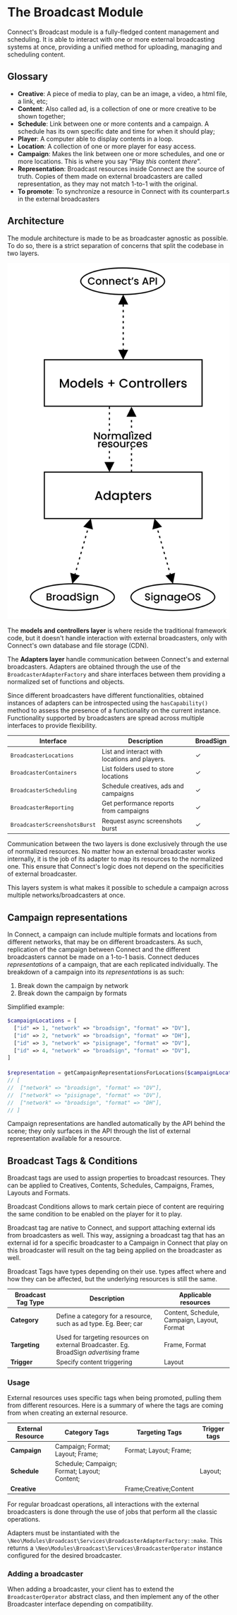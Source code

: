 # The Broadcast Module

Connect's Broadcast module is a fully-fledged content management and scheduling.
It is able to interact with one or more external broadcasting systems at once, providing a unified method for uploading,
managing and scheduling content.

## Glossary

- **Creative**: A piece of media to play, can be an image, a video, a html file, a link, etc;
- **Content**: Also called ad, is a collection of one or more creative to be shown together;
- **Schedule**: Link between one or more contents and a campaign. A schedule has its own specific date and time for when
  it should play;
- **Player**: A computer able to display contents in a loop.
- **Location**: A collection of one or more player for easy access.
- **Campaign**: Makes the link between one or more schedules, and one or more locations. This is where you say "Play
  *this* content *there*".
- **Representation**: Broadcast resources inside Connect are the source of truth. Copies of them made on external
  broadcasters are called representation, as they may not match
  1-to-1 with the original.
- **To promote**: To synchronize a resource in Connect with its counterpart.s in the external broadcasters

## Architecture

The module architecture is made to be as broadcaster agnostic as possible. To do so, there is a strict separation of
concerns that split the codebase in two layers.

![broadcast layers](broadcast-layers.png)

The **models and controllers layer** is where reside the traditional framework code, but it doesn't handle interaction
with external broadcasters, only with Connect's own database
and file storage (CDN).

The **Adapters layer** handle communication between Connect's and external broadcasters. Adapters are obtained through
the use of the `BroadcasterAdapterFactory` and share
interfaces between them providing a normalized set of functions and objects.

Since different broadcasters have different functionalities, obtained instances of adapters can be introspected using
the `hasCapability()` method to assess the presence of a
functionality on the current instance. Functionality supported by broadcasters are spread across multiple interfaces to
provide flexibility.

| Interface                     | Description                                   | BroadSign |
|-------------------------------|-----------------------------------------------|-----------|
| `BroadcasterLocations`        | List and interact with locations and players. | ✓         |
| `BroadcasterContainers `      | List folders used to store locations          | ✓         |
| `BroadcasterScheduling`       | Schedule creatives, ads and campaigns         | ✓         |
| `BroadcasterReporting`        | Get performance reports from campaigns        | ✓         |
| `BroadcasterScreenshotsBurst` | Request async screenshots burst               | ✓         |

Communication between the two layers is done exclusively through the use of normalized resources. No matter how an
external broadcaster works internally, it is the job of its
adapter to map its resources to the normalized one. This ensure that Connect's logic does not depend on the
specificities of external broadcaster.

This layers system is what makes it possible to schedule a campaign across multiple networks/broadcasters at once.

## Campaign representations

In Connect, a campaign can include multiple formats and locations from different networks, that may be on different
broadcasters. As such, replication of the campaign between
Connect and the different broadcasters cannot be made on a 1-to-1 basis. Connect deduces *representations* of a
campaign, that are each replicated individually. The breakdown of a
campaign into its *representations* is as such:

1. Break down the campaign by network
2. Break down the campaign by formats

Simplified example:

```php
$campaignLocations = [
  ["id" => 1, "network" => "broadsign", "format" => "DV"],
  ["id" => 2, "network" => "broadsign", "format" => "DH"],
  ["id" => 3, "network" => "pisignage", "format" => "DV"],
  ["id" => 4, "network" => "broadsign", "format" => "DV"],
]

$representation = getCampaignRepresentationsForLocations($campaignLocations);
// [
//  ["network" => "broadsign", "format" => "DV"],
//  ["network" => "pisignage", "format" => "DV"],
//  ["network" => "broadsign", "format" => "DH"],
// ]
```

Campaign representations are handled automatically by the API behind the scene; they only surfaces in the API through
the list of external representation available for a resource.

## Broadcast Tags & Conditions

Broadcast tags are used to assign properties to broadcast resources. They can be applied to Creatives, Contents,
Schedules, Campaigns, Frames, Layouts and Formats.

Broadcast Conditions allows to mark certain piece of content are requiring the same condition to be enabled on the player for it to play.

Broadcast tag are native to Connect, and support attaching external ids from broadcasters as well. This way, assigning a broadcast tag that has an external id for a specific
broadcaster to a Campaign in Connect that play on this broadcaster will result on the tag being applied on the broadcaster as well.

Broadcast Tags have types depending on their use. types affect where and how they can be affected, but the underlying
resources is still the same.

| Broadcast Tag Type | Description                                                                             | Applicable resources                        |
|--------------------|-----------------------------------------------------------------------------------------|---------------------------------------------|
| **Category**       | Define a category for a resource, such as ad type. Eg. Beer; car                        | Content, Schedule, Campaign, Layout, Format |
| **Targeting**      | Used for targeting resources on external Broadcaster. Eg. BroadSign *advertising* frame | Frame, Format                               |
| **Trigger**        | Specify content triggering                                                              | Layout                                      |

### Usage

External resources uses specific tags when being promoted, pulling them from different resources. Here is a summary of
where the tags are coming from when creating an external resource.

| External Resource | Category Tags                                | Targeting Tags         | Trigger tags |
|-------------------|----------------------------------------------|------------------------|--------------|
| **Campaign**      | Campaign; Format; Layout; Frame;             | Format; Layout; Frame; |              |
| **Schedule**      | Schedule; Campaign; Format; Layout; Content; |                        | Layout;      |
| **Creative**      |                                              | Frame;Creative;Content |              |

For regular broadcast operations, all interactions with the external broadcasters is done through the use of jobs that perform all the classic operations.

Adapters must be instantiated with the `\Neo\Modules\Broadcast\Services\BroadcasterAdapterFactory::make`. This returns a `\Neo\Modules\Broadcast\Services\BroadcasterOperator`
instance configured for the desired broadcaster.

### Adding a broadcaster

When adding a broadcaster, your client has to extend the `BroadcasterOperator` abstract class, and then implement any of the other Broadcaster interface depending on compatibility.
